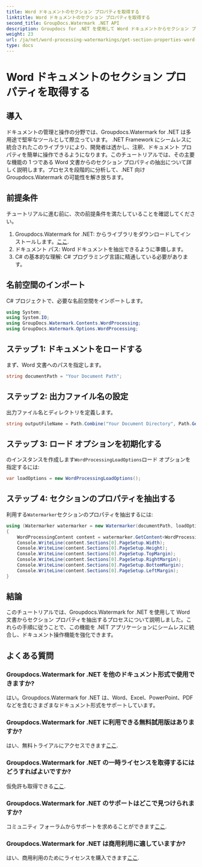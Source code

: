 ```yaml
---
title: Word ドキュメントのセクション プロパティを取得する
linktitle: Word ドキュメントのセクション プロパティを取得する
second_title: GroupDocs.Watermark .NET API
description: Groupdocs for .NET を使用して Word ドキュメントからセクション プロパティを抽出する方法を学びます。ドキュメントの操作能力を簡単に強化します。
weight: 23
url: /ja/net/word-processing-watermarkings/get-section-properties-word-docs/
type: docs
---
```

# Word ドキュメントのセクション プロパティを取得する

## 導入
ドキュメントの管理と操作の分野では、Groupdocs.Watermark for .NET は多用途で堅牢なツールとして際立っています。 .NET Framework にシームレスに統合されたこのライブラリにより、開発者は透かし、注釈、ドキュメント プロパティを簡単に操作できるようになります。このチュートリアルでは、その主要な機能の 1 つである Word 文書からのセクション プロパティの抽出について詳しく説明します。プロセスを段階的に分析して、.NET 向け Groupdocs.Watermark の可能性を解き放ちます。
## 前提条件
チュートリアルに進む前に、次の前提条件を満たしていることを確認してください。
1.  Groupdocs.Watermark for .NET: からライブラリをダウンロードしてインストールします。[ここ](https://releases.groupdocs.com/Watermark/net/).
2. ドキュメント パス: Word ドキュメントを抽出できるように準備します。
3. C# の基本的な理解: C# プログラミング言語に精通している必要があります。

## 名前空間のインポート
C# プロジェクトで、必要な名前空間をインポートします。
```csharp
using System;
using System.IO;
using GroupDocs.Watermark.Contents.WordProcessing;
using GroupDocs.Watermark.Options.WordProcessing;
```
## ステップ 1: ドキュメントをロードする
まず、Word 文書へのパスを指定します。
```csharp
string documentPath = "Your Document Path";
```
## ステップ 2: 出力ファイル名の設定
出力ファイル名とディレクトリを定義します。
```csharp
string outputFileName = Path.Combine("Your Document Directory", Path.GetFileName(documentPath));
```
## ステップ 3: ロード オプションを初期化する
のインスタンスを作成します`WordProcessingLoadOptions`ロード オプションを指定するには:
```csharp
var loadOptions = new WordProcessingLoadOptions();
```
## ステップ 4: セクションのプロパティを抽出する
利用する`Watermarker`セクションのプロパティを抽出するには:
```csharp
using (Watermarker watermarker = new Watermarker(documentPath, loadOptions))
{
    WordProcessingContent content = watermarker.GetContent<WordProcessingContent>();
    Console.WriteLine(content.Sections[0].PageSetup.Width);
    Console.WriteLine(content.Sections[0].PageSetup.Height);
    Console.WriteLine(content.Sections[0].PageSetup.TopMargin);
    Console.WriteLine(content.Sections[0].PageSetup.RightMargin);
    Console.WriteLine(content.Sections[0].PageSetup.BottomMargin);
    Console.WriteLine(content.Sections[0].PageSetup.LeftMargin);
}
```

## 結論
このチュートリアルでは、Groupdocs.Watermark for .NET を使用して Word 文書からセクション プロパティを抽出するプロセスについて説明しました。これらの手順に従うことで、この機能を .NET アプリケーションにシームレスに統合し、ドキュメント操作機能を強化できます。
## よくある質問
### Groupdocs.Watermark for .NET を他のドキュメント形式で使用できますか?
はい。Groupdocs.Watermark for .NET は、Word、Excel、PowerPoint、PDF などを含むさまざまなドキュメント形式をサポートしています。
### Groupdocs.Watermark for .NET に利用できる無料試用版はありますか?
はい、無料トライアルにアクセスできます[ここ](https://releases.groupdocs.com/).
### Groupdocs.Watermark for .NET の一時ライセンスを取得するにはどうすればよいですか?
仮免許も取得できる[ここ](https://purchase.groupdocs.com/temporary-license/).
### Groupdocs.Watermark for .NET のサポートはどこで見つけられますか?
コミュニティ フォーラムからサポートを求めることができます[ここ](https://forum.groupdocs.com/c/watermark/19).
### Groupdocs.Watermark for .NET は商用利用に適していますか?
はい、商用利用のためにライセンスを購入できます[ここ](https://purchase.groupdocs.com/buy).